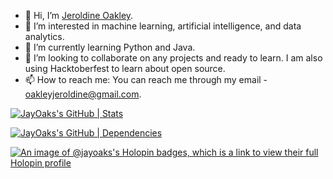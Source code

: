 - 👋 Hi, I’m [Jeroldine Oakley](https://www.linkedin.com/in/jeroldine-oakley-172548188/).
- 👀 I’m interested in machine learning, artificial intelligence, and data analytics.
- 🌱 I’m currently learning Python and Java.
- 💞️ I’m looking to collaborate on any projects and ready to learn. I am also using Hacktoberfest to learn about open source.
- 📫 How to reach me: You can reach me through my email - oakleyjeroldine@gmail.com.

<!---
<p>
    <a href="https://vaunt.dev">
        <img src="https://api.vaunt.dev/v1/github/entities/{{JayOaks}}/contributions?format=svg" width="350" title="Includes public contributions"/>
    </a>
</p>
--->

[![JayOaks's GitHub | Stats](https://stats.quine.sh/JayOaks/github?theme=dark)](https://quine.sh?utm_source=widgets&utm_campaign=JayOaks)

[![JayOaks's GitHub | Dependencies](https://stats.quine.sh/JayOaks/dependencies?theme=dark)](https://quine.sh?utm_source=widgets&utm_campaign=JayOaks)

[![An image of @jayoaks's Holopin badges, which is a link to view their full Holopin profile](https://holopin.me/jayoaks)](https://holopin.io/@jayoaks)

<!---
JayOaks/JayOaks is a ✨ special ✨ repository because its `README.md` (this file) appears on your GitHub profile.
Trying to see if Holopin Board is updated.
Added widgets from Quine
Turned Vaunt widget into comment
You can click the Preview link to take a look at your changes.
--->
